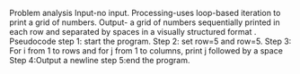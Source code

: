 Problem analysis
Input-no input.
Processing-uses loop-based iteration to print a grid of numbers.
 Output- a grid of numbers sequentially printed in each row and separated by spaces in a visually structured format . 
Pseudocode
step 1: start the program.
Step 2: set row=5 and row=5.
Step 3: For i from 1 to rows and for j from 1 to columns, print j followed by a space
Step 4:Output a newline
step 5:end the program.

